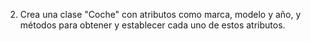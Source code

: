 2. Crea una clase "Coche" con atributos como marca, modelo y año, y métodos para obtener y establecer cada uno de estos atributos.